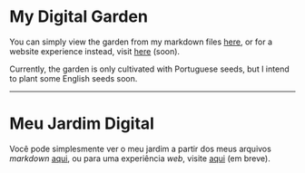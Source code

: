 # My Digital Garden

You can simply view the garden from my markdown files [here](./content/index.md), or for a website experience instead, visit [here](#) (soon).

Currently, the garden is only cultivated with Portuguese seeds, but I intend to plant some English seeds soon.

---

# Meu Jardim Digital

Você pode simplesmente ver o meu jardim a partir dos meus arquivos _markdown_ [aqui](./content/index.md), ou para uma experiência _web_, visite [aqui](#) (em breve).
